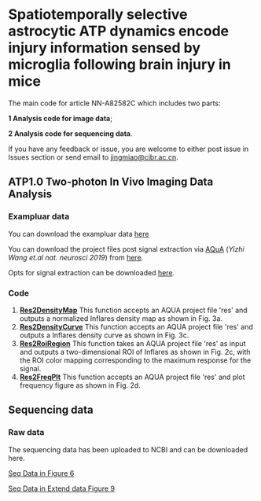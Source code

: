 # Spatiotemporally selective astrocytic ATP dynamics encode injury information sensed by microglia following brain injury in mice
The main code for article NN-A82582C
which includes two parts: 

**1 Analysis code for image data**; 

**2 Analysis code for sequencing data**.

If you have any feedback or issue, you are welcome to either post issue in Issues section or send email to jingmiao@cibr.ac.cn.

## ATP1.0 Two-photon In Vivo Imaging Data Analysis

### Exampluar data

You can download the exampluar data [here](\ABCD.tif) 

You can download the project files post signal extraction via [AQuA](https://github.com/yu-lab-vt/AQuA) (*Yizhi Wang et.al nat. neurosci 2019*)  from [here](\ABCD.mat).

Opts for signal extraction can be downloaded [here](/OptsOfAqua.csv).

### Code 

1. [**Res2DensityMap**](/Res2DensityMap.m) This function accepts an AQUA project file 'res' and outputs a normalized Inflares density map as shown in Fig. 3a.
2. [**Res2DensityCurve**](/Res2DensityCurve.m) This function accepts an AQUA project file 'res' and outputs a Inflares density curve as shown in Fig. 3c.
3. [**Res2RoiRegion**](/Res2RoiRegion.m) This function takes an AQUA project file 'res' as input and outputs a two-dimensional ROI of Inflares as shown in Fig. 2c, with the ROI color mapping corresponding to the maximum response for the signal.
4. [**Res2FreqPlt**](/Res2FreqPlt.m) This function accepts an AQUA project file 'res' and plot frequency figure as shown in Fig. 2d.

## Sequencing data
### Raw data
The sequencing data has been uploaded to NCBI and can be downloaded here. 

[Seq Data in Figure 6](https://trace.ncbi.nlm.nih.gov/Traces/?view=study&acc=SRP501521)

[Seq Data in Extend data Figure 9](https://trace.ncbi.nlm.nih.gov/Traces/?view=study&acc=SRP501522)


